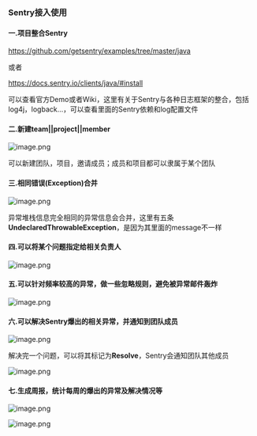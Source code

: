 ### Sentry接入使用

#### 一.项目整合Sentry

 https://github.com/getsentry/examples/tree/master/java 

或者

 https://docs.sentry.io/clients/java/#install 

可以查看官方Demo或者Wiki，这里有关于Sentry与各种日志框架的整合，包括log4j，logback...，可以查看里面的Sentry依赖和log配置文件  



#### 二.新建team||project||member

![image.png](https://i.loli.net/2019/11/06/a9DdxnSOjtU8YGC.png)

可以新建团队，项目，邀请成员；成员和项目都可以隶属于某个团队   



#### 三.相同错误(Exception)合并

![image.png](https://i.loli.net/2019/11/06/XguL3qKREQ5bZWG.png)

异常堆栈信息完全相同的异常信息会合并，这里有五条**UndeclaredThrowableException**，是因为其里面的message不一样 



#### 四.可以将某个问题指定给相关负责人

![image.png](https://i.loli.net/2019/11/06/okw1dunX58v7eJZ.png)



#### 五.可以针对频率较高的异常，做一些忽略规则，避免被异常邮件轰炸

![image.png](https://i.loli.net/2019/11/06/XBqc9fGnlNKECWY.png)



#### 六.可以解决Sentry爆出的相关异常，并通知到团队成员

![image.png](https://i.loli.net/2019/11/06/2iUy4BoAYQh17wD.png)

解决完一个问题，可以将其标记为**Resolve**，Sentry会通知团队其他成员

![image.png](https://i.loli.net/2019/11/06/RUidkuT6reJM7oz.png)



#### 七.生成周报，统计每周的爆出的异常及解决情况等

![image.png](https://i.loli.net/2019/11/06/nogGpP2LIr6D4Os.png)



![image.png](https://i.loli.net/2019/11/06/b6vswG3RAeOTP2a.png)
